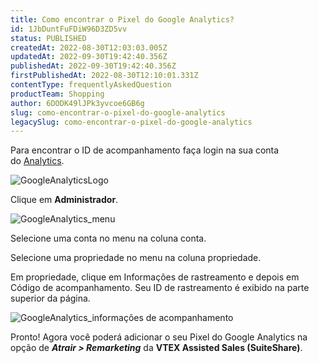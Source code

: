 ```yaml
---
title: Como encontrar o Pixel do Google Analytics?
id: 1JbDuntFuFDiW96D3ZD5vv
status: PUBLISHED
createdAt: 2022-08-30T12:03:03.005Z
updatedAt: 2022-09-30T19:42:40.356Z
publishedAt: 2022-09-30T19:42:40.356Z
firstPublishedAt: 2022-08-30T12:10:01.331Z
contentType: frequentlyAskedQuestion
productTeam: Shopping
author: 6DODK49lJPk3yvcoe6GB6g
slug: como-encontrar-o-pixel-do-google-analytics
legacySlug: como-encontrar-o-pixel-do-google-analytics
---
```


Para encontrar o ID de acompanhamento faça login na sua conta do [Analytics](https://analytics.google.com/analytics/web/#/).

![GoogleAnalyticsLogo](https://images.ctfassets.net/alneenqid6w5/1ahGCXWIcYa4uTIo9RCtLO/bc57ebf9e9eed16c22431dc6b06939d0/GoogleAnalyticsLogo.png)

Clique em **Administrador**. 

![GoogleAnalytics_menu](https://images.ctfassets.net/alneenqid6w5/7weyAzsvGxyeYyU4EHA9JG/7b761daaf7806248de5d6f259da52a3d/GoogleAnalytics_menu.png)

Selecione uma conta no menu na coluna conta.

Selecione uma propriedade no menu na coluna propriedade.

Em propriedade, clique em Informações de rastreamento e depois em Código de acompanhamento. Seu ID de rastreamento é exibido na parte superior da página.

![GoogleAnalytics_informações de acompanhamento](https://images.ctfassets.net/alneenqid6w5/7Dz2GrDyXgbGmS49YMcZ7S/627ff46b8b3e2656d270b6ea11ace913/GoogleAnalytics_informa____es_de_acompanhamento.png)

Pronto! Agora você poderá adicionar o seu Pixel do Google Analytics na opção de _**Atrair > Remarketing**_ da **VTEX Assisted Sales (SuiteShare)**.
